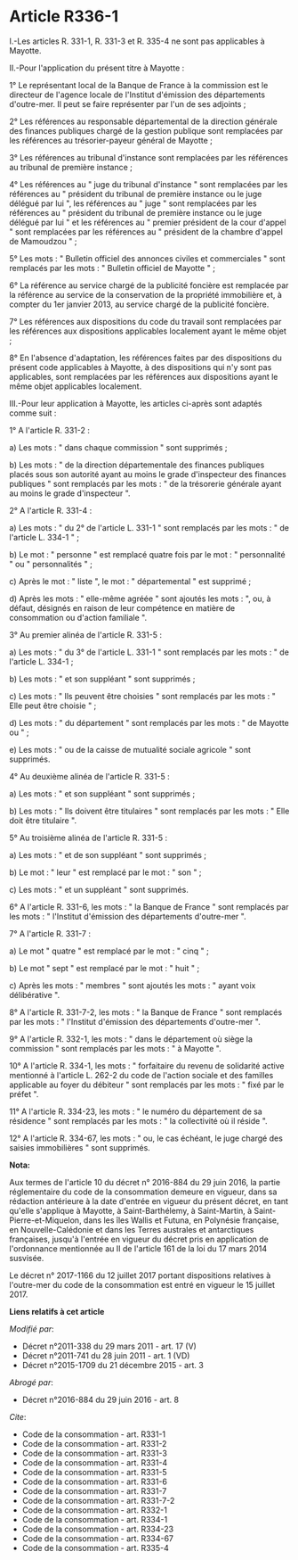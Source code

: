 # Article R336-1

I.-Les articles R. 331-1, R. 331-3 et R. 335-4 ne sont pas applicables à Mayotte. 

II.-Pour l'application du présent titre à Mayotte : 

1° Le représentant local de la Banque de France à la commission est le directeur de l'agence locale de l'Institut d'émission
des départements d'outre-mer. Il peut se faire représenter par l'un de ses adjoints ; 

2° Les références au responsable départemental de la direction générale des finances publiques chargé de la gestion publique
sont remplacées par les références au trésorier-payeur général de Mayotte ; 

3° Les références au tribunal d'instance sont remplacées par les références au tribunal de première instance ; 

4° Les références au " juge du tribunal d'instance " sont remplacées par les références au " président du tribunal de
première instance ou le juge délégué par lui ", les références au " juge " sont remplacées par les références au " président
du tribunal de première instance ou le juge délégué par lui " et les références au " premier président de la cour d'appel "
sont remplacées par les références au " président de la chambre d'appel de Mamoudzou " ; 

5° Les mots : " Bulletin officiel des annonces civiles et commerciales " sont remplacés par les mots : " Bulletin officiel de
Mayotte " ; 

6° La référence au service chargé de la publicité foncière est remplacée par la référence au service de la conservation de la
propriété immobilière et, à compter du 1er janvier 2013, au service chargé de la publicité foncière. 

7° Les références aux dispositions du code du travail sont remplacées par les références aux dispositions applicables
localement ayant le même objet ; 

8° En l'absence d'adaptation, les références faites par des dispositions du présent code applicables à Mayotte, à des
dispositions qui n'y sont pas applicables, sont remplacées par les références aux dispositions ayant le même objet
applicables localement. 

III.-Pour leur application à Mayotte, les articles ci-après sont adaptés comme suit : 

1° A l'article R. 331-2 : 

a) Les mots : " dans chaque commission " sont supprimés ; 

b) Les mots : " de la direction départementale des finances publiques placés sous son autorité ayant au moins le grade
d'inspecteur des finances publiques " sont remplacés par les mots : " de la trésorerie générale ayant au moins le grade
d'inspecteur ". 

2° A l'article R. 331-4 : 

a) Les mots : " du 2° de l'article L. 331-1 " sont remplacés par les mots : " de l'article L. 334-1 " ; 

b) Le mot : " personne " est remplacé quatre fois par le mot : " personnalité " ou " personnalités " ; 

c) Après le mot : " liste ", le mot : " départemental " est supprimé ; 

d) Après les mots : " elle-même agréée " sont ajoutés les mots : ", ou, à défaut, désignés en raison de leur compétence en
matière de consommation ou d'action familiale ". 

3° Au premier alinéa de l'article R. 331-5 : 

a) Les  mots : " du 3° de l'article L. 331-1 " sont remplacés par les mots : " de l'article L. 334-1 ; 

b) Les mots : " et son suppléant " sont supprimés ; 

c) Les mots : " Ils peuvent être choisies " sont remplacés par les mots : " Elle peut être choisie " ; 

d) Les mots : " du département " sont remplacés par les mots : " de Mayotte ou " ; 

e) Les mots : " ou de la caisse de mutualité sociale agricole " sont supprimés. 

4° Au deuxième alinéa de l'article R. 331-5 : 

a) Les mots : " et son suppléant " sont supprimés ; 

b) Les mots : " Ils doivent être titulaires " sont remplacés par les mots : " Elle doit être titulaire ". 

5° Au troisième alinéa de l'article R. 331-5 : 

a) Les mots : " et de son suppléant " sont supprimés ; 

b) Le mot : " leur " est remplacé par le mot : " son " ; 

c) Les mots : " et un suppléant " sont supprimés. 

6° A l'article R. 331-6, les mots : " la Banque de France " sont remplacés par les mots : " l'Institut d'émission des
départements d'outre-mer ". 

7° A l'article R. 331-7 : 

a) Le mot " quatre " est remplacé par le mot : " cinq " ; 

b) Le mot " sept " est remplacé par le mot : " huit " ; 

c) Après les mots : " membres " sont ajoutés les mots : " ayant voix délibérative ". 

8° A l'article R. 331-7-2, les mots : " la Banque de France " sont remplacés par les mots : " l'Institut d'émission des
départements d'outre-mer ". 

9° A l'article R. 332-1, les mots : " dans le département où siège la commission " sont remplacés par les mots : " à Mayotte
". 

10° A l'article R. 334-1, les mots : " forfaitaire du revenu de solidarité active mentionné à l'article L. 262-2 du code de
l'action sociale et des familles applicable au foyer du débiteur " sont remplacés par les mots : " fixé par le préfet ". 

11° A l'article R. 334-23, les mots : " le numéro du département de sa résidence " sont remplacés par les mots : " la
collectivité où il réside ". 

12° A l'article R. 334-67, les mots : " ou, le cas échéant, le juge chargé des saisies immobilières " sont supprimés.

**Nota:**

Aux termes de l'article 10 du décret n° 2016-884 du 29 juin 2016, la partie réglementaire du code de la consommation demeure
en vigueur, dans sa rédaction antérieure à la        date d'entrée en vigueur du présent  décret, en tant qu'elle s'applique
à Mayotte, à Saint-Barthélemy, à Saint-Martin, à Saint-Pierre-et-Miquelon, dans les îles Wallis et Futuna, en Polynésie
française, en Nouvelle-Calédonie et dans les Terres australes et antarctiques françaises, jusqu'à l'entrée en vigueur du
décret pris en application de l'ordonnance mentionnée au II de l'article 161 de la loi du 17 mars 2014 susvisée. 

Le décret n° 2017-1166 du 12 juillet 2017 portant dispositions relatives à l'outre-mer du code de la consommation est entré
en vigueur le 15 juillet 2017.

**Liens relatifs à cet article**

_Modifié par_:

  - Décret n°2011-338 du 29 mars 2011 - art. 17 (V)
  - Décret n°2011-741 du 28 juin 2011 - art. 1 (VD)
  - Décret n°2015-1709 du 21 décembre 2015 - art. 3

_Abrogé par_:

  - Décret n°2016-884 du 29 juin 2016 - art. 8

_Cite_:

  - Code de la consommation - art. R331-1
  - Code de la consommation - art. R331-2
  - Code de la consommation - art. R331-3
  - Code de la consommation - art. R331-4
  - Code de la consommation - art. R331-5
  - Code de la consommation - art. R331-6
  - Code de la consommation - art. R331-7
  - Code de la consommation - art. R331-7-2
  - Code de la consommation - art. R332-1
  - Code de la consommation - art. R334-1
  - Code de la consommation - art. R334-23
  - Code de la consommation - art. R334-67
  - Code de la consommation - art. R335-4
